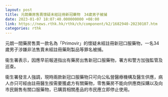 ```yaml
---
layout: post
title: 元朗藥房售賣懷疑未經註冊新冠藥物　34歲男子被捕
date: 2023-01-07 18:07:40.000000000 +08:00
link: https://news.rthk.hk/rthk/ch/component/k2/1682940-20230107.htm
categories: rthk
---
```


元朗一間藥房售賣一款名為「Primovir」的懷疑未經註冊新冠口服藥物，一名34歲男子涉嫌非法售賣未經註冊藥劑製品等罪名被捕。

衞生署表示，因應早前報道指出有藥房出售新冠口服藥物，署方和警方加強監管及巡查。

衞生署發言人強調，現時兩款新冠口服藥物只可向公私營醫療機構及醫生供應，病人亦只可經由註冊醫生按需要獲處方有關藥物，零售藥房不能向供應商採購以及向市民銷售有關口服藥物，已購買相關產品的市民應立即停止使用。

